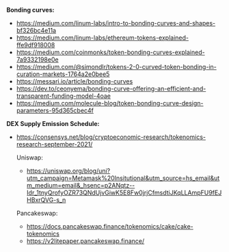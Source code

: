 **Bonding curves:**
* https://medium.com/linum-labs/intro-to-bonding-curves-and-shapes-bf326bc4e11a
* https://medium.com/linum-labs/ethereum-tokens-explained-ffe9df918008
* https://medium.com/coinmonks/token-bonding-curves-explained-7a9332198e0e
* https://medium.com/@simondlr/tokens-2-0-curved-token-bonding-in-curation-markets-1764a2e0bee5
* https://messari.io/article/bonding-curves
* https://dev.to/ceonyema/bonding-curve-offering-an-efficient-and-transparent-funding-model-4oae
* https://medium.com/molecule-blog/token-bonding-curve-design-parameters-95d365cbec4f

**DEX Supply Emission Schedule:**
* https://consensys.net/blog/cryptoeconomic-research/tokenomics-research-september-2021/

  Uniswap:
  - https://uniswap.org/blog/uni?utm_campaign=Metamask%20Insitutional&utm_source=hs_email&utm_medium=email&_hsenc=p2ANqtz--Idr_1tnyQrofyOZR73QNdUjvGiwK5E8Fw0jrjCfmsdtiJKqLLAmpFU9fEJHBxrQVG-s_n
  
  Pancakeswap:
  -	https://docs.pancakeswap.finance/tokenomics/cake/cake-tokenomics
  -	https://v2litepaper.pancakeswap.finance/




